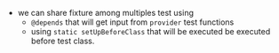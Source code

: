 - we can share fixture among multiples test using
    - `@depends` that will get input from `provider` test functions
    - using `static setUpBeforeClass` that will be executed be executed before test class.